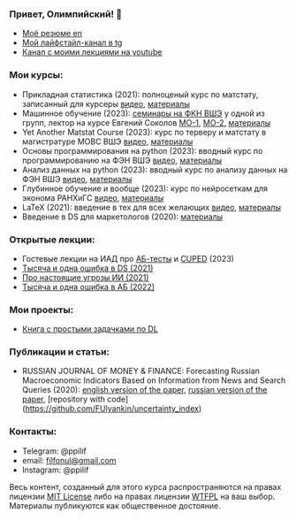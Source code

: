### Привет, Олимпийский! 👋

- [Моё резюме en](https://github.com/FUlyankin/FUlyankin/raw/main/cv_uliankin_filipp.pdf)
- [Мой лайфстайл-канал в tg](https://t.me/ppilif_chanel)
- [Канал с моими лекциями на youtube](https://www.youtube.com/@ppilif_lectures/playlists) 

### Мои курсы: 

- Прикладная статистика (2021): полноценый курс по матстату, записанный для курсеры [видео](https://www.youtube.com/@user-bg8cd4fn7d/playlists), [материалы](https://github.com/FUlyankin/matstat-AB)
- Машинное обучение (2023): [семинары на ФКН ВШЭ](https://www.youtube.com/playlist?list=PLNKXA-74YGLg3iqSvpUulztmoLZAF0rag) у одной из групп, лектор на курсе Евгений Соколов [МО-1,](https://www.youtube.com/playlist?list=PLEwK9wdS5g0ohn4v-t8yaCOEAC0KT3EPf) [МО-2,](https://www.youtube.com/playlist?list=PLEwK9wdS5g0rbvMi2j_WhZiJX2xyXMIu7) [материалы](https://github.com/esokolov/ml-course-hse)
- Yet Another Matstat Course (2023): курс по терверу и матстату в магистратуре МОВС ВШЭ  [видео](https://www.youtube.com/playlist?list=PLNKXA-74YGLjDOtDSZEFoy1yP-3AfiHUC), [материалы](https://github.com/FUlyankin/yet_another_matstat_course)
- Основы программирования на python (2023): вводный курс по программированию на ФЭН ВШЭ [видео](https://www.youtube.com/playlist?list=PLNKXA-74YGLgUFKl6GDcX5jvrVJ7j-Wmw), [материалы](https://github.com/hse-econ-data-science/dap_2023)
- Анализ данных на python (2023): вводный курс по анализу данных на ФЭН ВШЭ [видео](https://www.youtube.com/playlist?list=PLNKXA-74YGLhJIw9hp8_YroThDOLaX0oN), [материалы](https://github.com/hse-econ-data-science/andan_2023)
- Глубинное обучение и вообще (2023): курс по нейросеткам для эконома РАНХиГС [видео](https://www.youtube.com/playlist?list=PLNKXA-74YGLhB1xyYPK78L_M5DeMCPOY4), [материалы](https://github.com/FUlyankin/deep_learning_pytorch)
- LaTeX (2021): введение в тех для всех желающих [видео](https://www.youtube.com/playlist?list=PLNKXA-74YGLje4Uy6qBYvjE5yUnOmIAIR), [материалы]( )
- Введение в DS для маркетологов (2020): [материалы](https://github.com/FUlyankin/Intro_to_DS)

### Открытые лекции:

- Гостевые лекции на ИАД про [АБ-тесты](https://www.youtube.com/watch?v=WAlsm7QNTKc&list=PLEwK9wdS5g0rLIiFuHwUuDuWKupHQrVJf&index=70) и [CUPED](https://www.youtube.com/watch?v=rhpzdPRIxBk&list=PLEwK9wdS5g0rLIiFuHwUuDuWKupHQrVJf&index=87) (2023)
- [Тысяча и одна ошибка в DS (2021)](https://www.youtube.com/watch?v=_sU3r1Y-Ysc&list=PLNKXA-74YGLiCSC93Z5mMyRw9EIOEXrKi&index=4&t=2321s)
- [Про настоящие угрозы ИИ (2021)](https://www.youtube.com/watch?v=1qrQ5xdYXKA)
- [Тысяча и одна ошибка в АБ (2022)](https://www.youtube.com/watch?v=QQPO9Wz9LLs&list=PLmA-1xX7IuzBbOBE51rtub-nnD1fS8l3r&index=2)

### Мои проекты: 

- [Книга с простыми задачками по DL](https://fulyankin.github.io/deep_learning_masha_book/intro.html)

### Публикации и статьи: 

- RUSSIAN JOURNAL OF MONEY & FINANCE: Forecasting Russian Macroeconomic Indicators Based on Information from News and Search Queries (2020): [english version of the paper](https://rjmf.econs.online/en/2020/4/forecasting-macroeconomic-indicators-news-and-search-queries/), [russian version of the paper](https://rjmf.econs.online/2020/4/forecasting-macroeconomic-indicators-news-and-search-queries/), [repository with code] (https://github.com/FUlyankin/uncertainty_index)


### Контакты: 

- Telegram: @ppilif
- email: filfonul@gmail.com
- Instagram: @ppilif 


Весь контент, созданный для этого курса распространяются на правах лицензии [MIT License](https://github.com/hse-econ-data-science/dap_2020_fall/blob/master/LICENSE) либо на правах лицензии [WTFPL](http://www.wtfpl.net/) на ваш выбор. Материалы публикуются как общественное достояние.
